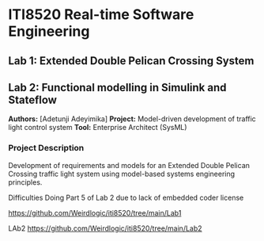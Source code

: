 # ITI8520 Real-time Software Engineering

## Lab 1: Extended Double Pelican Crossing System  
## Lab 2: Functional modelling in Simulink and Stateflow

**Authors:** [Adetunji Adeyimika]
**Project:** Model-driven development of traffic light control system
**Tool:** Enterprise Architect (SysML)

### Project Description
Development of requirements and models for an Extended Double Pelican Crossing traffic light system using model-based systems engineering principles.


Difficulties Doing Part 5 of Lab 2 due to lack of embedded coder license

https://github.com/Weirdlogic/iti8520/tree/main/Lab1

LAb2 
https://github.com/Weirdlogic/iti8520/tree/main/Lab2